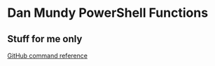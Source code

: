 # Dan Mundy PowerShell Functions

## Stuff for me only

[GitHub command reference](https://privatebin.danmundy.com/?42a511506fb248e5#9SbzR52oCLg3RUcZsrfFMSnMNr6fvJzTFscCxD7zeLVP)